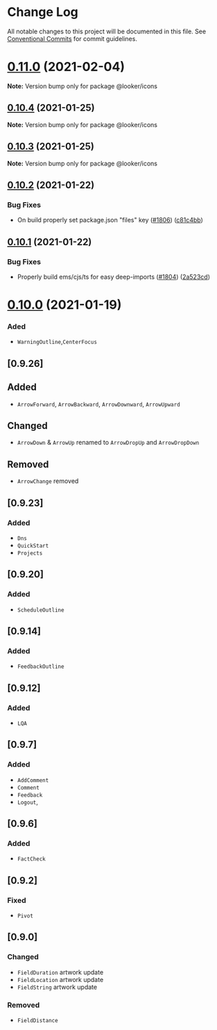 # Change Log

All notable changes to this project will be documented in this file.
See [Conventional Commits](https://conventionalcommits.org) for commit guidelines.

# [0.11.0](https://github.com/looker-open-source/components/compare/v0.10.4...v0.11.0) (2021-02-04)

**Note:** Version bump only for package @looker/icons





## [0.10.4](https://github.com/looker-open-source/components/compare/v0.10.3...v0.10.4) (2021-01-25)

**Note:** Version bump only for package @looker/icons





## [0.10.3](https://github.com/looker-open-source/components/compare/v0.10.2...v0.10.3) (2021-01-25)

**Note:** Version bump only for package @looker/icons





## [0.10.2](https://github.com/looker-open-source/components/compare/v0.10.1...v0.10.2) (2021-01-22)


### Bug Fixes

* On build properly set package.json "files" key ([#1806](https://github.com/looker-open-source/components/issues/1806)) ([c81c4bb](https://github.com/looker-open-source/components/commit/c81c4bb625c58ede49957aad90ac8d9d7b2c4b79))





## [0.10.1](https://github.com/looker-open-source/components/compare/v0.10.0...v0.10.1) (2021-01-22)


### Bug Fixes

* Properly build ems/cjs/ts for easy deep-imports ([#1804](https://github.com/looker-open-source/components/issues/1804)) ([2a523cd](https://github.com/looker-open-source/components/commit/2a523cd70b079944376c6dc87c18202e05a97b01))





# [0.10.0](https://github.com/looker-open-source/components/compare/v0.9.29...v0.10.0) (2021-01-19)

### Aded

- `WarningOutline`,`CenterFocus`

## [0.9.26]

## Added

- `ArrowForward`, `ArrowBackward`, `ArrowDownward`, `ArrowUpward`

## Changed

- `ArrowDown` & `ArrowUp` renamed to `ArrowDropUp` and `ArrowDropDown`

## Removed

- `ArrowChange` removed

## [0.9.23]

### Added

- `Dns`
- `QuickStart`
- `Projects`

## [0.9.20]

### Added

- `ScheduleOutline`

## [0.9.14]

### Added

- `FeedbackOutline`

## [0.9.12]

### Added

- `LQA`

## [0.9.7]

### Added

- `AddComment`
- `Comment`
- `Feedback`
- `Logout`,

## [0.9.6]

### Added

- `FactCheck`

## [0.9.2]

### Fixed

- `Pivot`

## [0.9.0]

### Changed

- `FieldDuration` artwork update
- `FieldLocation` artwork update
- `FieldString` artwork update

### Removed

- `FieldDistance`
